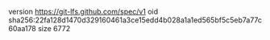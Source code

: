 version https://git-lfs.github.com/spec/v1
oid sha256:22fa128d1470d329160461a3ce15edd4b028a1a1ed565bf5c5eb7a77c60aa178
size 6772
